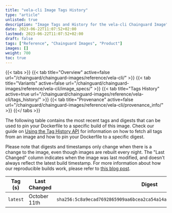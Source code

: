 ```yaml
---
title: "vela-cli Image Tags History"
type: "article"
unlisted: true
description: "Image Tags and History for the vela-cli Chainguard Image"
date: 2023-06-22T11:07:52+02:00
lastmod: 2023-06-22T11:07:52+02:00
draft: false
tags: ["Reference", "Chainguard Images", "Product"]
images: []
weight: 700
toc: true
---
```


{{< tabs >}}
{{< tab title="Overview" active=false url="/chainguard/chainguard-images/reference/vela-cli/" >}}
{{< tab title="Variants" active=false url="/chainguard/chainguard-images/reference/vela-cli/image_specs/" >}}
{{< tab title="Tags History" active=true url="/chainguard/chainguard-images/reference/vela-cli/tags_history/" >}}
{{< tab title="Provenance" active=false url="/chainguard/chainguard-images/reference/vela-cli/provenance_info/" >}}
{{</ tabs >}}

The following table contains the most recent tags and digests that can be used to pin your Dockerfile to a specific build of this image. Check our guide on [Using the Tag History API](/chainguard/chainguard-images/using-the-tag-history-api/) for information on how to fetch all tags from an image and how to pin your Dockerfile to a specific digest.

Please note that digests and timestamps only change when there is a change to the image, even though images are rebuilt every night. The "Last Changed" column indicates when the image was last modified, and doesn't always reflect the latest build timestamp. For more information about how our reproducible builds work, please refer to [this blog post](https://www.chainguard.dev/unchained/reproducing-chainguards-reproducible-image-builds).

| Tag (s)   | Last Changed | Digest                                                                    |
|-----------|--------------|---------------------------------------------------------------------------|
|  `latest` | October 11th | `sha256:5c8a9ecad7692865909aa6bcea2ca54a14a2576cca652962772c4f6b165c6777` |

